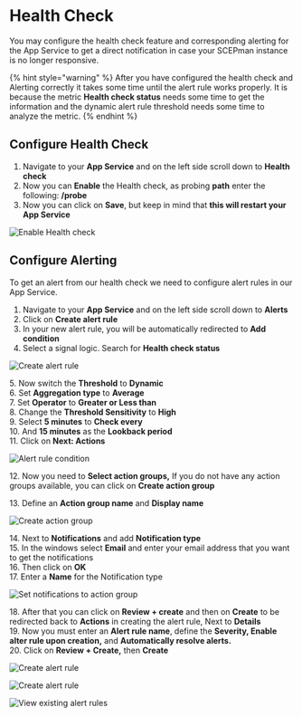 # Health Check

You may configure the health check feature and corresponding alerting for the App Service to get a direct notification in case your SCEPman instance is no longer responsive.

{% hint style="warning" %}
After you have configured the health check and Alerting correctly it takes some time until the alert rule works properly. It is because the metric **Health check status** needs some time to get the information and the dynamic alert rule threshold needs some time to analyze the metric.
{% endhint %}

## Configure Health Check

1. Navigate to your **App Service** and on the left side scroll down to **Health check**
2. Now you can **Enable** the Health check, as probing **path** enter the following: **/probe**
3. Now you can click on **Save**, but keep in mind that **this will restart your App Service**

![Enable Health check](../.gitbook/assets/2022-12-27%2013_04_05.png)

## Configure Alerting

To get an alert from our health check we need to configure alert rules in our App Service.

1. Navigate to your **App Service** and on the left side scroll down to **Alerts**
2. Click on **Create alert rule**
3. In your new alert rule, you will be automatically redirected to **Add condition**
4. Select a signal logic. Search for **Health check status**

![Create alert rule](../.gitbook/assets/2022-12-27%2012_13_22.png)

5\. Now switch the **Threshold** to **Dynamic**\
6. Set **Aggregation type** to **Average**\
7. Set **Operator** to **Greater or Less than**\
8. Change the **Threshold Sensitivity** to **High**\
9. Select **5 minutes** to **Check every**\
10. And **15 minutes** as the **Lookback period**\
11. Click on **Next: Actions**

![Alert rule condition](<../.gitbook/assets/2022-12-27 10-34-32.png>)

12\. Now you need to **Select action groups,** If you do not have any action groups available, you can click on **Create action group**

13\. Define an **Action group name** and **Display name**

![Create action group](../.gitbook/assets/2022-12-27%2012_29_38.png)

14\. Next to **Notifications** and add **Notification type**\
15\. In the windows select **Email** and enter your email address that you want to get the notifications\
16\. Then click on **OK**\
17\. Enter a **Name** for the Notification type

![Set notifications to action group](../.gitbook/assets/screen-shot-2021-01-19-at-11.11.40.png)

18\. After that you can click on **Review + create** and then on **Create** to be redirected back to **Actions** in creating the alert rule, Next to **Details**\
19. Now you must enter an **Alert rule name**, define the **Severity, Enable alter rule upon creation,** and **Automatically resolve alerts.**\
20\. Click on **Review + Create,** then **Create**

![Create alert rule](../.gitbook/assets/2022-12-27%2012_41_27.png)

![Create alert rule](../.gitbook/assets/2022-12-27%2012_43_31.png)

![View existing alert rules](../.gitbook/assets/2022-12-27%2012_46_42.png)
